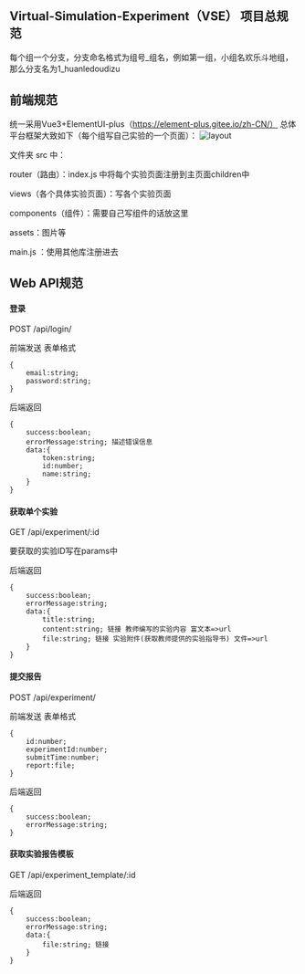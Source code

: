 ## Virtual-Simulation-Experiment（VSE） 项目总规范
每个组一个分支，分支命名格式为组号_组名，例如第一组，小组名欢乐斗地组，那么分支名为1_huanledoudizu

## 前端规范
统一采用Vue3+ElementUI-plus（https://element-plus.gitee.io/zh-CN/）
总体平台框架大致如下（每个组写自己实验的一个页面）：
![layout](https://github.com/vvvviolet/Virtual-Simulation-Experiment/blob/main/Images/%E5%89%8D%E7%AB%AF%E5%B8%83%E5%B1%801.png?raw=true)

文件夹 src 中：

router（路由）：index.js 中将每个实验页面注册到主页面children中

views（各个具体实验页面）：写各个实验页面

components（组件）：需要自己写组件的话放这里

assets：图片等

main.js ：使用其他库注册进去

## Web API规范
#### 登录
POST /api/login/

前端发送 表单格式
```
{
    email:string;
    password:string;
} 
```
后端返回 
```
{
    success:boolean;
    errorMessage:string; 描述错误信息
    data:{
        token:string;
        id:number;
        name:string;
    }
}
```

#### 获取单个实验
GET /api/experiment/:id 

要获取的实验ID写在params中

后端返回
```
{
    success:boolean;
    errorMessage:string;
    data:{
        title:string;
        content:string; 链接 教师编写的实验内容 富文本=>url
        file:string; 链接 实验附件(获取教师提供的实验指导书) 文件=>url
    }
}
```

#### 提交报告
POST /api/experiment/

前端发送 表单格式
```
{
    id:number;
    experimentId:number;
    submitTime:number;
    report:file;
}
```
后端返回
```
{
    success:boolean;
    errorMessage:string;
}
```
#### 获取实验报告模板
GET /api/experiment_template/:id

后端返回
```
{
    success:boolean;
    errorMessage:string;
    data:{
        file:string; 链接
    }
}
```
